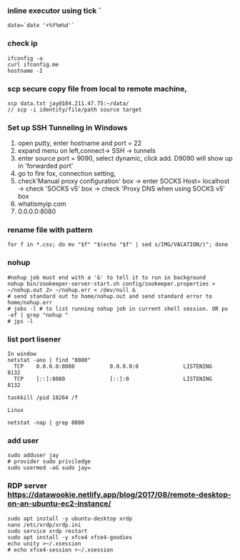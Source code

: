### inline executor using tick ` 
```
date=`date '+%Y%m%d'` 
```

### check ip
```
ifconfig -a
curl ifconfig.me
hostname -I
```
### scp secure copy file from local to remote machine,
```
scp data.txt jay@104.211.47.75:~/data/
// scp -i identity/file/path source target
```
### Set up SSH Tunneling in Windows
1. open putty, enter hostname and port = 22
2. expand menu on left,connect-> SSH -> tunnels 
3. enter source port = 9090, select dynamic, click add.  D9090 will show up in 'forwarded port'
4. go to fire fox, connection setting, 
5. check'Manual proxy configuration' box -> enter SOCKS Host= localhost -> check 'SOCKS v5' box -> check 'Proxy DNS when using SOCKS v5' box
6. whatismyip.com
7. 0.0.0.0:8080


### rename file with pattern
```
for f in *.csv; do mv "$f" "$(echo "$f" | sed s/IMG/VACATION/)"; done
```
### nohup
```
#nohup job must end with a '&' to tell it to run in background
nohup bin/zookeeper-server-start.sh config/zookeeper.properties > ~/nohup.out 2> ~/nohup.err < /dev/null &
# send standard out to home/nohup.out and send standard error to home/nohup.err
# jobs -l # to list running nohup job in current shell session. OR ps -ef | grep "nohup "
# jps -l
```

### list port lisener 
```
In window 
netstat -ano | find "8080"
  TCP    0.0.0.0:8080           0.0.0.0:0              LISTENING       8132
  TCP    [::]:8080              [::]:0                 LISTENING       8132

taskkill /pid 18264 /f

Linux

netstat -nap | grep 8080

```
### add user
```
sudo adduser jay
# provider sudo priviledge
sudo usermod -aG sudo jay=
```
### RDP server https://datawookie.netlify.app/blog/2017/08/remote-desktop-on-an-ubuntu-ec2-instance/
```
sudo apt install -y ubuntu-desktop xrdp
nano /etc/xrdp/xrdp.ini
sudo service xrdp restart
sudo apt install -y xfce4 xfce4-goodies
echo unity >~/.xsession
# echo xfce4-session >~/.xsession
```
